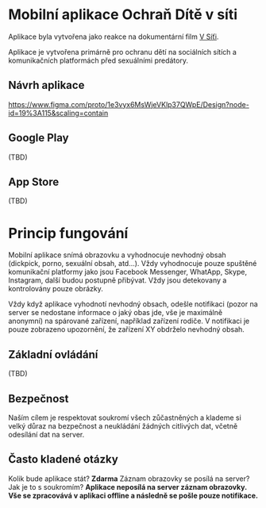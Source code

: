 # Mobilní aplikace Ochraň Dítě v síti

Aplikace byla vytvořena jako reakce na dokumentární film [V Síťi](https://www.csfd.cz/film/720753-v-siti).

Aplikace je vytvořena primárně pro ochranu dětí na sociálních sítích a komunikačních platformách před sexuálními predátory.

## Návrh aplikace
https://www.figma.com/proto/1e3vyx6MsWjeVKlp37QWpE/Design?node-id=19%3A115&scaling=contain

## Google Play
(TBD)

## App Store
(TBD)


# Princip fungování
Mobilní aplikace snímá obrazovku a vyhodnocuje nevhodný obsah (dickpick, porno, sexuální obsah, atd...). Vždy vyhodnocuje pouze spuštěné komunikační platformy jako jsou Facebook Messenger, WhatApp, Skype, Instagram, další budou postupně přibývat. Vždy jsou detekovany a kontrolovány pouze obrázky.


Vždy když aplikace vyhodnotí nevhodný obsach, odešle notifikaci (pozor na server se nedostane informace o jaký obas jde, vše je maximálně anonymní) na spárované zařízení, například zařízení rodiče. V notifikaci je pouze zobrazeno upozornění, že zařízení XY obdrželo nevhodný obsah.

## Základní ovládání
(TBD)

## Bezpečnost
Naším cílem je respektovat soukromí všech zůčastněných a klademe si velký důraz na bezpečnost a neukládání žádných citlivých dat, včetně odesílání dat na server.

## Často kladené otázky
Kolik bude aplikace stát? **Zdarma**
Záznam obrazovky se posílá na server? Jak je to s soukromím? **Aplikace neposílá na server záznam obrazovky. Vše se zpracovává v aplikaci offline a následně se pošle pouze notifikace.**
